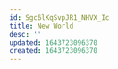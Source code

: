 ```yaml
---
id: Sgc6lKqSvpJR1_NHVX_Ic
title: New World
desc: ''
updated: 1643723096370
created: 1643723096370
---
```


